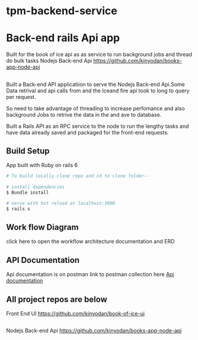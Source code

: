 # tpm-backend-service

# Back-end rails Api app 
 Built for the book of ice api as as service to run background jobs and thread do bulk tasks
 Nodejs Back-end Api https://github.com/kinyodan/books-app-node-api
 
##

Built a Back-end API applicatiion to serve the Nodejs Back-end Api.Some Data retrival and api calls from and the Iceand fire api took to long to query per request.

So need to take advantage of threading to increase perfomance and also background Jobs to retrive the data in the and ave to database.

Built a Rails API as an RPC service to the node to run the lengthy tasks and have data already saved and packaged for the front-end requests.

## Build Setup
App built with Ruby on rails 6

```bash
# To build locally clone repo and cd to clone folder--
 
# install dependencies
$ Bundle install

# serve with hot reload at localhost:3000
$ rails s


```
##  
## Work flow Diagram
 click here to open the workflow architecture documentation and ERD 

## API Documentation 
 Api documentation is on postman 
link to postman collection here <a href="https://www.postman.com/lunar-crescent-756083/workspace/my-workspace/request/21024605-98348242-b79d-4993-ba48-f7fe9f2c23b1" >Api documentation </a>

## All project repos are below
 Front End UI 
 https://github.com/kinyodan/book-of-ice-ui
## 

Nodejs Back-end Api https://github.com/kinyodan/books-app-node-api

